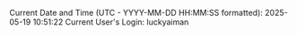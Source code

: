 Current Date and Time (UTC - YYYY-MM-DD HH:MM:SS formatted): 2025-05-19 10:51:22
Current User's Login: luckyaiman
